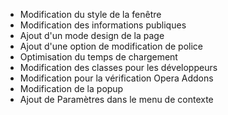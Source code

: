- Modification du style de la fenêtre
- Modification des informations publiques
- Ajout d'un mode design de la page
- Ajout d'une option de modification de police
- Optimisation du temps de chargement
- Modification des classes pour les développeurs
- Modification pour la vérification Opera Addons
- Modification de la popup
- Ajout de Paramètres dans le menu de contexte